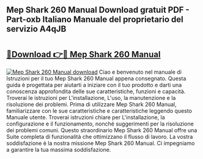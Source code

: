 ## Mep Shark 260 Manual Download gratuit PDF - Part-oxb Italiano Manuale del proprietario del servizio A4qJB

# <h2><a href="http://dfgnx6.blite.top/?on=Mep+Shark+260+Manual">🔗Download 👉🔴 Mep Shark 260 Manual</a></h2>

[![Mep Shark 260 Manual download](https://i.imgur.com/lujVjoI.png)](http://dfgnx6.blite.top/?on=Mep+Shark+260+Manual)
Ciao e benvenuto nel manuale di Istruzioni per il tuo Mep Shark 260 Manual appena consegnato. Questa guida è progettata per aiutarti a iniziare con il tuo prodotto e darti una conoscenza approfondita delle sue caratteristiche, funzioni e capacità. Troverai le istruzioni per L'installazione, L'uso, la manutenzione e la risoluzione dei problemi. Prima di utilizzare Mep Shark 260 Manual, familiarizzare con le sue caratteristiche e caratteristiche leggendo questo Manuale utente. Troverai istruzioni chiare per L'installazione, la configurazione e il funzionamento, nonché suggerimenti per la risoluzione dei problemi comuni. Questo straordinario Mep Shark 260 Manual offre una Suite completa di funzionalità che ottimizzano il flusso di lavoro. La vostra soddisfazione è la nostra missione Mep Shark 260 Manual. Ci impegniamo a garantire la tua massima soddisfazione.
